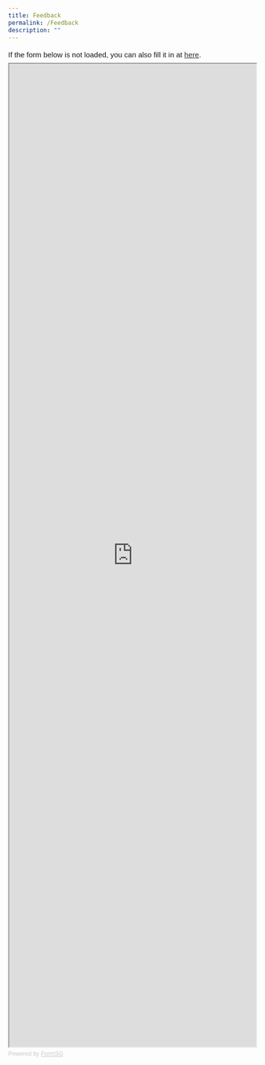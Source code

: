 ```yaml
---
title: Feedback
permalink: /Feedback
description: ""
---
```

<div style="font-family:Sans-Serif;font-size:15px;color:#000;opacity:0.9;padding-top:5px;padding-bottom:8px">If the form below is not loaded, you can also fill it in at <a href="https://form.gov.sg/#!/62a6db607e75740014fc9051/preview">here</a>.</div>

<!-- Change the width and height values to suit you best -->
<iframe id="iframe" src="https://form.gov.sg/#!/62a6db607e75740014fc9051/preview" style="width:100%;height:2000px"></iframe>

<div style="font-family:Sans-Serif;font-size:12px;color:#999;opacity:0.5;padding-top:5px">Powered by <a href="https://form.gov.sg" style="color: #999">FormSG</a></div>